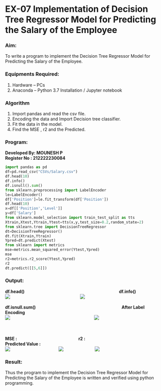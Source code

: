 # EX-07 Implementation of Decision Tree Regressor Model for Predicting the Salary of the Employee
### Aim:
To write a program to implement the Decision Tree Regressor Model for Predicting the Salary of the Employee.
### Equipments Required:
1. Hardware – PCs
2. Anaconda – Python 3.7 Installation / Jupyter notebook
### Algorithm
1. Import pandas and read the csv file.
2. Encoding the data and Import Decision tree classifier.
3. Fit the data in the model.
4. Find the MSE , r2 and the Predicted.
### Program:

**Developed By: MOUNESH P** <BR>
**Register No : 212222230084** <BR>
```Python
import pandas as pd
df=pd.read_csv("CSVs/Salary.csv")
df.head(10)
df.info()
df.isnull().sum()
from sklearn.preprocessing import LabelEncoder
le=LabelEncoder()
df['Position']=le.fit_transform(df['Position'])
df.head(10)
x=df[['Position','Level']]
y=df['Salary']
from sklearn.model_selection import train_test_split as tts
Xtrain,Xtest,Ytrain,Ytest=tts(x,y,test_size=0.2,random_state=2)
from sklearn.tree import DecisionTreeRegressor
dt=DecisionTreeRegressor()
dt.fit(Xtrain,Ytrain)
Ypred=dt.predict(Xtest)
from sklearn import metrics
mse=metrics.mean_squared_error(Ytest,Ypred)
mse
r2=metrics.r2_score(Ytest,Ypred)
r2
dt.predict([[5,6]])
```


### Output:
**df.head()**&emsp;&emsp;&emsp;&emsp;&emsp;&emsp;&emsp;&emsp;&emsp;&emsp;&emsp;&emsp;&emsp;&emsp;&emsp;&emsp;&emsp;&emsp;&emsp;&emsp;&emsp;&emsp;**df.info()**<br>
<img valign=top src="https://github.com/ROHITJAIND/EX-07-Implementation-of-Decision-Tree-Regressor-Model-for-Predicting-the-Salary-of-the-Employee/assets/118707073/3e26416c-15dd-438e-b94b-82fe6062d7ec">&emsp;&emsp;&emsp;&emsp;&emsp;&emsp;&emsp;&emsp;&emsp;&emsp;&emsp;&emsp;&emsp;&emsp;&emsp;&emsp;
<img valign=top src="https://github.com/ROHITJAIND/EX-07-Implementation-of-Decision-Tree-Regressor-Model-for-Predicting-the-Salary-of-the-Employee/assets/118707073/bc166b21-ba12-483f-86a9-87f78a11a444">
<br>
<br>
**df.isnull.sum()**&emsp;&emsp;&emsp;&emsp;&emsp;&emsp;&emsp;&emsp;&emsp;&emsp;&emsp;&emsp;&emsp;&emsp;&emsp;&emsp;&emsp;&emsp;&emsp;&emsp;**After Label Encoding**<br>
<img valign=top src="https://github.com/ROHITJAIND/EX-07-Implementation-of-Decision-Tree-Regressor-Model-for-Predicting-the-Salary-of-the-Employee/assets/118707073/a87bd2d8-ce65-4bda-b504-51a6e0a86754">  &emsp;&emsp;&emsp;&emsp;&emsp;&emsp;&emsp;&emsp;&emsp;&emsp;&emsp;&emsp;&emsp;&emsp;&emsp;&emsp;&emsp;&emsp;&emsp;
<img valign=top src="https://github.com/ROHITJAIND/EX-07-Implementation-of-Decision-Tree-Regressor-Model-for-Predicting-the-Salary-of-the-Employee/assets/118707073/06f6314d-455a-4866-8e49-667f1f6830c9">
<br>
<br>
<BR>
<BR>
**MSE :**&emsp;&emsp;&emsp;&emsp;&emsp;&emsp;&emsp;&emsp;&emsp;&emsp;&emsp;&emsp;&emsp;&emsp; **r2 :**&emsp;&emsp;&emsp;&emsp;&emsp;&emsp;&emsp;&emsp;&emsp;&emsp;&emsp;&emsp;&emsp;&emsp;**Predicted Value :**<br>
<img valign=top src="https://github.com/ROHITJAIND/EX-07-Implementation-of-Decision-Tree-Regressor-Model-for-Predicting-the-Salary-of-the-Employee/assets/118707073/71de2a7a-ed0c-4b89-aee3-a71e7e82cec9">&emsp;&emsp;&emsp;&emsp;&emsp;&emsp;&emsp;&emsp;&emsp;&emsp;&emsp;
<img valign=top src="https://github.com/ROHITJAIND/EX-07-Implementation-of-Decision-Tree-Regressor-Model-for-Predicting-the-Salary-of-the-Employee/assets/118707073/d5eab5c9-e084-40f3-8294-8be3989aaf5f">&emsp;&emsp;&emsp;&emsp;&emsp;&emsp;&emsp;
<img valign=top src="https://github.com/ROHITJAIND/EX-07-Implementation-of-Decision-Tree-Regressor-Model-for-Predicting-the-Salary-of-the-Employee/assets/118707073/43608200-8699-4611-9ad1-fea20a2e4840">






### Result:
Thus the program to implement the Decision Tree Regressor Model for Predicting the Salary of the Employee is written and verified using python programming.
